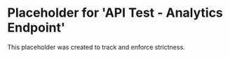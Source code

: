 ﻿# Placeholder for 'API Test - Analytics Endpoint'
This placeholder was created to track and enforce strictness.
